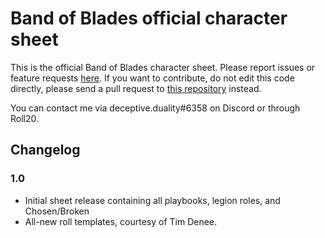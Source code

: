 # Band of Blades official character sheet

This is the official Band of Blades character sheet. Please report issues or
feature requests [here](https://github.com/joesinghaus/Band-of-Blades/issues).
If you want to contribute, do not edit this code directly, please send a pull
request to [this repository](https://github.com/joesinghaus/Band-of-Blades)
instead.

You can contact me via deceptive.duality#6358 on Discord or through Roll20.

## Changelog

### 1.0

- Initial sheet release containing all playbooks, legion roles, and
  Chosen/Broken
- All-new roll templates, courtesy of Tim Denee.
